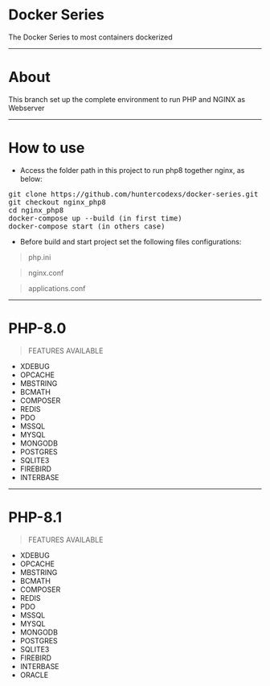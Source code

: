 
# Docker Series

The Docker Series to most containers dockerized

-----------------

# About

This branch set up the complete environment to run PHP and NGINX as Webserver


-----------------

# How to use

- Access the folder path in this project to run php8 together nginx, as below:  

<pre>
git clone https://github.com/huntercodexs/docker-series.git .
git checkout nginx_php8
cd nginx_php8
docker-compose up --build (in first time)
docker-compose start (in others case)
</pre>

- Before build and start project set the following files configurations:

> php.ini

> nginx.conf

> applications.conf

-----------------

# PHP-8.0

> FEATURES AVAILABLE

- XDEBUG
- OPCACHE
- MBSTRING
- BCMATH
- COMPOSER
- REDIS
- PDO
- MSSQL
- MYSQL
- MONGODB
- POSTGRES
- SQLITE3
- FIREBIRD
- INTERBASE

-----------------

# PHP-8.1

> FEATURES AVAILABLE

- XDEBUG
- OPCACHE
- MBSTRING
- BCMATH
- COMPOSER
- REDIS
- PDO
- MSSQL
- MYSQL
- MONGODB
- POSTGRES
- SQLITE3
- FIREBIRD
- INTERBASE
- ORACLE


